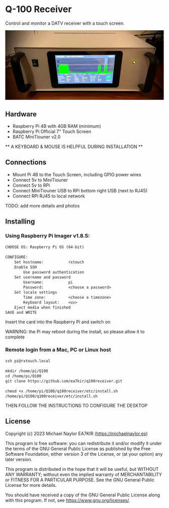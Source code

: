 # Q-100 Receiver

Control and monitor a DATV receiver with a touch screen.

![tx](doc/rx.jpeg)

## Hardware
- Raspberry Pi 4B with 4GB RAM (minimum)
- Raspberry Pi Official 7" Touch Screen
- BATC MiniTiouner v2.0

** A KEYBOARD & MOUSE IS HELPFUL DURING INSTALLATION **

## Connections
- Mount Pi 4B to the Touch Screen, including GPIO power wires
- Connect 5v to MiniTiouner
- Connect 5v to RPi
- Connect MiniTiouner USB to RPi bottom right USB (next to RJ45)
- Connect RPi RJ45 to local network

TODO: add more details and photos
## Installing

### Using Raspberry Pi Imager v1.8.5:
```
CHOOSE OS: Raspberry Pi OS (64-bit)

CONFIGURE:
	Set hostname:			rxtouch
	Enable SSH
		Use password authentication
	Set username and password
		Username:			pi
		Password: 			<choose a password>
	Set locale settings
		Time zone:			<choose a timezone>
		Keyboard layout:	<us>
	Eject media when finished
SAVE and WRITE
```

Insert the card into the Raspberry Pi and switch on

WARNING: the Pi may reboot during the install, so please allow it to complete

### Remote login from a Mac, PC or Linux host
```
ssh pi@rxtouch.local

mkdir /home/pi/Q100
cd /home/pi/Q100
git clone https://github.com/ea7kir/q100receiver.git

chmod +x /home/pi/Q100/q100receiver/etc/install.sh
/home/pi/Q100/q100receiver/etc/install.sh
```

THEN FOLLOW THE INSTRUCTIONS TO CONFIGURE THE DESKTOP

## License
Copyright (c) 2023 Michael Naylor EA7KIR (https://michaelnaylor.es)

This program is free software: you can redistribute it and/or modify it under the terms of the GNU General Public License as published by the Free Software Foundation, either version 3 of the License, or (at your option) any later version.

This program is distributed in the hope that it will be useful, but WITHOUT ANY WARRANTY; without even the implied warranty of MERCHANTABILITY or FITNESS FOR A PARTICULAR PURPOSE. See the GNU General Public License for more details.

You should have received a copy of the GNU General Public License along with this program. If not, see https://www.gnu.org/licenses/.


[def]: doc/rx.jpeg